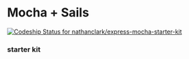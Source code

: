 # Mocha + Sails
[ ![Codeship Status for nathanclark/express-mocha-starter-kit](https://codeship.com/projects/68ae71b0-9520-0132-ffbf-466960a0e7d2/status?branch=master)](https://codeship.com/projects/62737)
### starter kit
